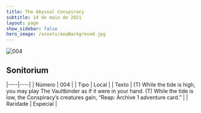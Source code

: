 ```yaml
---
title: The Abyssal Conspiracy
subtitle: 14 de maio de 2021
layout: page
show_sidebar: false
hero_image: /assets/aoaBackground.jpg
---
```


![004](https://cards-keyforge.s3.eu-north-1.amazonaws.com/media/en/tac/004.png)

## Sonitorium

|----|----|
| Número | 004 |
| Tipo | Local |
| Texto | (T) While the tide is high, you may play The Vaultbinder as if it were in your hand. (T) While the tide is low, the Conspiracy’s creatures gain, “Reap: Archive 1 adventure card.” |
| Raridade | Especial |
